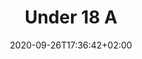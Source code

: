 ---
title: "Under 18 A"
date: 2020-09-26T17:36:42+02:00
foto: ""
giocatori:
- giocatori/dorigatti-michele/_index.md
- giocatori/andres-mieza-daniele/_index.md
- giocatori/trenti-matteo/_index.md
- giocatori/sosi-tommaso/_index.md
- giocatori/romani-manuel/_index.md
- giocatori/dimitrov-nikola/_index.md
- giocatori/iobstraibizer-marco/_index.md
- giocatori/marchesini-edoardo/_index.md
- giocatori/claus-christian/_index.md
- giocatori/martini-pietro/_index.md
- giocatori/postinghel-mattia/_index.md
allenatori: []
categorie: under-18
stagioni: 2018-2019
---